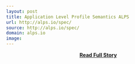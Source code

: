 ```yaml
---
layout: post
title: Application Level Profile Semantics ALPS
url: http://alps.io/spec/
source: http://alps.io/spec/
domain: alps.io
image: 
---
```


<p></p>
<center><p><a href="http://alps.io/spec/" style='padding:25px; font-sze:18px; font-weight: bold;'>Read Full Story</a></p></center>
